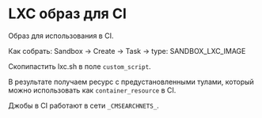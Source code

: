 LXC образ для CI
================

Образ для использования в CI.

Как собрать:
Sandbox -> Create -> Task -> type: SANDBOX_LXC_IMAGE

Скопипастить lxc.sh в поле `custom_script`.

В результате получаем ресурс с предустановленными тулами,
который можно использовать как `container_resource` в CI.

Джобы в CI работают в сети `_CMSEARCHNETS_`.
